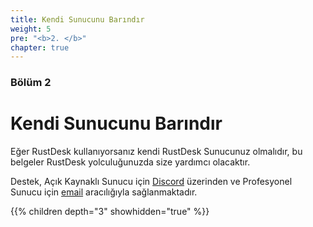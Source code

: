 ```yaml
---
title: Kendi Sunucunu Barındır
weight: 5
pre: "<b>2. </b>"
chapter: true
---
```


### Bölüm 2

# Kendi Sunucunu Barındır

Eğer RustDesk kullanıyorsanız kendi RustDesk Sunucunuz olmalıdır, bu belgeler RustDesk yolculuğunuzda size yardımcı olacaktır.

Destek, Açık Kaynaklı Sunucu için [Discord](https://discord.com/invite/nDceKgxnkV) üzerinden ve Profesyonel Sunucu için [email](mailto:support@rustdesk.com) aracılığıyla sağlanmaktadır.

{{% children depth="3" showhidden="true" %}}

